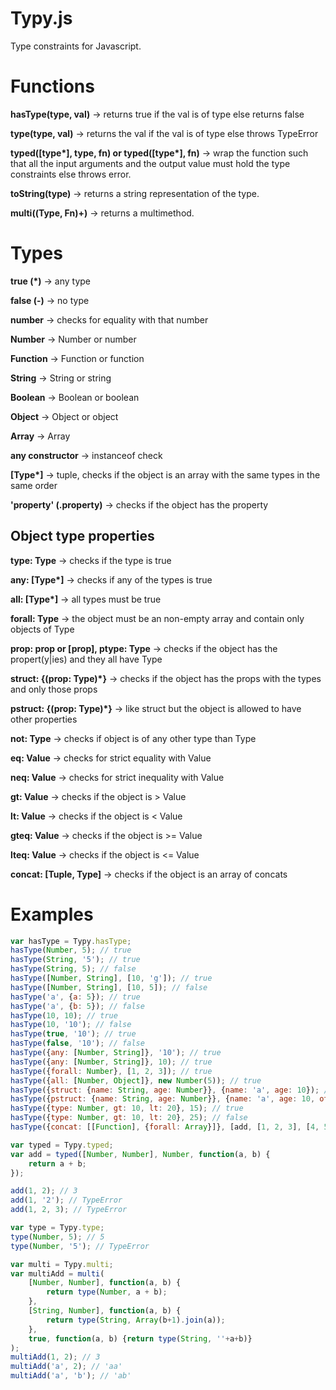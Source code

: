 Typy.js
=======

Type constraints for Javascript.

# Functions
**hasType(type, val)** -> returns true if the val is of type else returns false

**type(type, val)** -> returns the val if the val is of type else throws TypeError

**typed([type\*], type, fn) or
typed([type\*], fn)** -> wrap the function such that all the input arguments and
	the output value must hold the type constraints else throws error.

**toString(type)** -> returns a string representation of the type.

**multi((Type, Fn)+)** -> returns a multimethod.
 
# Types
**true (\*)** -> any type

**false (-)** -> no type

**number** -> checks for equality with that number

 
**Number** -> Number or number

**Function** -> Function or function

**String** -> String or string

**Boolean** -> Boolean or boolean

**Object** -> Object or object

**Array** -> Array


**any constructor** -> instanceof check


**[Type\*]** -> tuple, checks if the object is an array with the same types in the same order

**'property' (.property)** -> checks if the object has the property


## Object type properties
**type: Type** -> checks if the type is true

**any: [Type\*]** -> checks if any of the types is true 

**all: [Type\*]** -> all types must be true

**forall: Type** -> the object must be an non-empty array and contain only objects of Type

**prop: prop or [prop], ptype: Type** -> checks if the object has the propert(y|ies) and they all have Type

**struct: {(prop: Type)\*}** -> checks if the object has the props with the types and only those props

**pstruct: {(prop: Type)\*}** -> like struct but the object is allowed to have other properties 

**not: Type** -> checks if object is of any other type than Type

**eq: Value** -> checks for strict equality with Value

**neq: Value** -> checks for strict inequality with Value

**gt: Value** -> checks if the object is > Value

**lt: Value** -> checks if the object is < Value

**gteq: Value** -> checks if the object is >= Value

**lteq: Value** -> checks if the object is <= Value

**concat: [Tuple, Type]** -> checks if the object is an array of concats

# Examples
```javascript
var hasType = Typy.hasType;
hasType(Number, 5); // true
hasType(String, '5'); // true
hasType(String, 5); // false
hasType([Number, String], [10, 'g']); // true
hasType([Number, String], [10, 5]); // false
hasType('a', {a: 5}); // true
hasType('a', {b: 5}); // false
hasType(10, 10); // true
hasType(10, '10'); // false
hasType(true, '10'); // true
hasType(false, '10'); // false
hasType({any: [Number, String]}, '10'); // true
hasType({any: [Number, String]}, 10); // true
hasType({forall: Number}, [1, 2, 3]); // true
hasType({all: [Number, Object]}, new Number(5)); // true
hasType({struct: {name: String, age: Number}}, {name: 'a', age: 10}); // true
hasType({pstruct: {name: String, age: Number}}, {name: 'a', age: 10, otherprop: 'a'}); // true
hasType({type: Number, gt: 10, lt: 20}, 15); // true
hasType({type: Number, gt: 10, lt: 20}, 25); // false
hasType({concat: [[Function], {forall: Array}]}, [add, [1, 2, 3], [4, 5, 6]]); // true

var typed = Typy.typed;
var add = typed([Number, Number], Number, function(a, b) {
	return a + b;
});

add(1, 2); // 3
add(1, '2'); // TypeError
add(1, 2, 3); // TypeError

var type = Typy.type;
type(Number, 5); // 5
type(Number, '5'); // TypeError

var multi = Typy.multi;
var multiAdd = multi(
	[Number, Number], function(a, b) {
		return type(Number, a + b);
	},
	[String, Number], function(a, b) {
		return type(String, Array(b+1).join(a));
	},
	true, function(a, b) {return type(String, ''+a+b)}
);
multiAdd(1, 2); // 3
multiAdd('a', 2); // 'aa'
multiAdd('a', 'b'); // 'ab'
```
